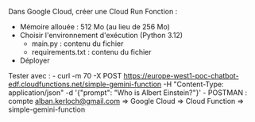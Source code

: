 Dans Google Cloud, créer une Cloud Run Fonction :
- Mémoire allouée : 512 Mo (au lieu de 256 Mo)
- Choisir l'environnement d'exécution (Python 3.12)
    - main.py : contenu du fichier 
    - requirements.txt : contenu du fichier 
- Déployer

Tester avec :
    - curl -m 70 -X POST https://europe-west1-poc-chatbot-edf.cloudfunctions.net/simple-gemini-function -H "Content-Type: application/json" -d '{"prompt": "Who is Albert Einstein?"}'
    - POSTMAN : compte alban.kerloch@gmail.com => Google Cloud => Cloud Function => simple-gemini-function

